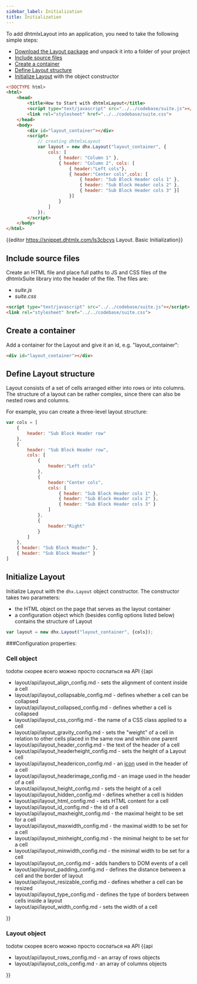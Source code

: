 ```yaml
---
sidebar_label: Initialization
title: Initialization
---          
```


To add dhtmlxLayout into an application, you need to take the following simple steps:

- [Download the Layout package](https://dhtmlx.com/docs/products/dhtmlxSuite/download.shtml) and unpack it into a folder of your project
- [Include source files](#includesourcefiles)
- [Create a container](#createacontainer)
- [Define Layout structure](#definelayoutstructure)
- [Initialize Layout](#initializelayout) with the object constructor


~~~html
<!DOCTYPE html>
<html>
    <head>
        <title>How to Start with dhtmlxLayout</title>         
        <script type="text/javascript" src="../../codebase/suite.js"></script>
        <link rel="stylesheet" href="../../codebase/suite.css">
    </head>
    <body>
        <div id="layout_container"></div>
        <script>
            // creating dhtmlxLayout
            var layout = new dhx.Layout("layout_container", {
    			cols: [
        			{ header: "Column 1" },
        			{ header: "Column 2", cols: [
                		{ header:"Left cols"},
                		{ header:"Center cols",cols: [
                        	{ header: "Sub Block Header cols 1" },
                        	{ header: "Sub Block Header cols 2" },
                        	{ header: "Sub Block Header cols 3" }]
						}]
					}
    			]
			});
        </script>
    </body>
</html>
~~~

{{editor	https://snippet.dhtmlx.com/ls3cbcys	Layout. Basic Initialization}}

Include source files
--------------------

Create an HTML file and place full paths to JS and CSS files of the dhtmlxSuite library into the header of the file. The files are:

- *suite.js*
- *suite.css*

~~~html
<script type="text/javascript" src="../../codebase/suite.js"></script>
<link rel="stylesheet" href="../../codebase/suite.css">
~~~


Create a container
-------------------

Add a container for the Layout and give it an id, e.g. "layout_container":

~~~html
<div id="layout_container"></div>
~~~

Define Layout structure
------------------

Layout consists of a set of cells arranged either into rows or into columns. The structure of a layout can be rather complex, since there can also be nested rows and columns.

For example, you can create a three-level layout structure:

~~~js
var	cols = [
	{
		header: "Sub Block Header row"
	},
	{
		header: "Sub Block Header row",
		cols: [
			{
				header:"Left cols"
			},
			{
				header:"Center cols",
				cols: [
					{ header: "Sub Block Header cols 1" },
					{ header: "Sub Block Header cols 2" },
					{ header: "Sub Block Header cols 3" }
				]
			},
			{
				header:"Right"
			}
		]
	},
	{ header: "Sub Block Header" },
	{ header: "Sub Block Header" }
]
~~~

Initialize Layout
---------------------

Initialize Layout with the `dhx.Layout` object constructor. The constructor takes two parameters:

- the HTML object on the page that serves as the layout container
- a configuration object which (besides config options listed below) contains the structure of Layout 

~~~js
var layout = new dhx.Layout("layout_container", {cols});
~~~


###Configuration properties:

### Cell object

todotw скорее всего можно просто сослаться на API
{{api

- layout/api/layout_align_config.md - sets the alignment of content inside a cell
- layout/api/layout_collapsable_config.md  - defines whether a cell can be collapsed 
- layout/api/layout_collapsed_config.md -  defines whether a cell is collapsed 
- layout/api/layout_css_config.md - the name of a CSS class applied to a cell
- layout/api/layout_gravity_config.md - sets the "weight" of a cell in relation to other cells placed in the same row and within one parent
- layout/api/layout_header_config.md - the text of the header of a cell
- layout/api/layout_headerheight_config.md - sets the height of a Layout cell
- layout/api/layout_headericon_config.md - an <a href = "https://docs.dhtmlx.com/suite/helpers__icon.html">icon</a> used in the header of a cell
- layout/api/layout_headerimage_config.md - an image used in the header of a cell
- layout/api/layout_height_config.md - sets the height of a cell
- layout/api/layout_hidden_config.md - defines whether a cell is hidden
- layout/api/layout_html_config.md - sets HTML content for a cell
- layout/api/layout_id_config.md - the id of a cell
- layout/api/layout_maxheight_config.md - the maximal height to be set for a cell
- layout/api/layout_maxwidth_config.md - the maximal width to be set for a cell
- layout/api/layout_minheight_config.md - the minimal height to be set for a cell
- layout/api/layout_minwidth_config.md - the minimal width to be set for a cell
- layout/api/layout_on_config.md - adds handlers to DOM events of a cell
- layout/api/layout_padding_config.md - defines the distance between a cell and the border of layout 
- layout/api/layout_resizable_config.md - defines whether a cell can be resized
- layout/api/layout_type_config.md - defines the type of borders between cells inside a layout
- layout/api/layout_width_config.md - sets the width of a cell

}}

### Layout object

todotw скорее всего можно просто сослаться на API
{{api

- layout/api/layout_rows_config.md - an array of rows objects
- layout/api/layout_cols_config.md - an array of columns objects

}}



